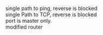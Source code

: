 <br>
single path to ping, reverse is blocked
<br>
single Path to TCP, reverse is blocked
<br>
port is master only.
<br> 
modified router

